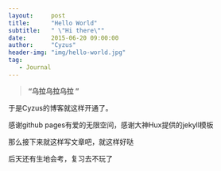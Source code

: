 ```yaml
---
layout:     post
title:      "Hello World" 
subtitle:   " \"Hi there\""
date:       2015-06-20 09:00:00
author:     "Cyzus"
header-img: "img/hello-world.jpg"
tag:
   - Journal
---
```


> **“乌拉乌拉乌拉 ”**


于是Cyzus的博客就这样开通了。

感谢github pages有爱的无限空间，感谢大神Hux提供的jekyll模板

那么接下来就这样写文章吧，就这样好哒

后天还有生地会考，复习去不玩了



